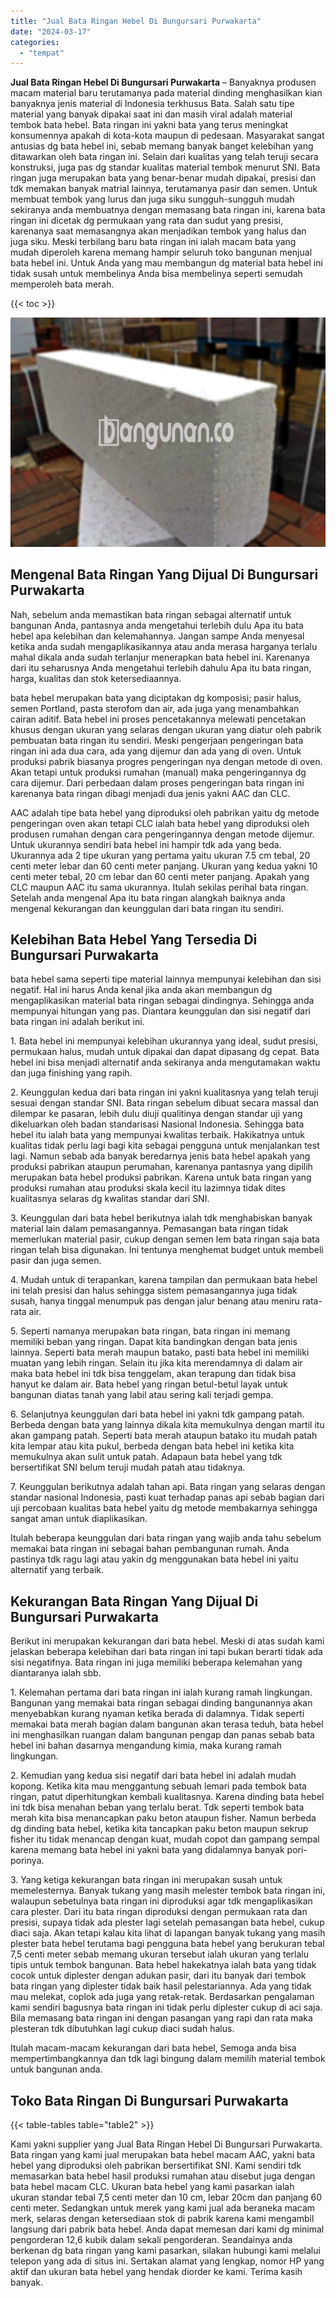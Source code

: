 ```yaml
---
title: "Jual Bata Ringan Hebel Di Bungursari Purwakarta"
date: "2024-03-17"
categories: 
  - "tempat"
---
```


**Jual Bata Ringan Hebel Di Bungursari Purwakarta** – Banyaknya produsen macam material baru terutamanya pada material dinding menghasilkan kian banyaknya jenis material di Indonesia terkhusus Bata. Salah satu tipe material yang banyak dipakai saat ini dan masih viral adalah material tembok bata hebel. Bata ringan ini yakni bata yang terus meningkat konsumennya apakah di kota-kota maupun di pedesaan. Masyarakat sangat antusias dg bata hebel ini, sebab memang banyak banget kelebihan yang ditawarkan oleh bata ringan ini. Selain dari kualitas yang telah teruji secara konstruksi, juga pas dg standar kualitas material tembok menurut SNI. Bata ringan juga merupakan bata yang benar-benar mudah dipakai, presisi dan tdk memakan banyak matrial lainnya, terutamanya pasir dan semen. Untuk membuat tembok yang lurus dan juga siku sungguh-sungguh mudah sekiranya anda membuatnya dengan memasang bata ringan ini, karena bata ringan ini dicetak dg permukaan yang rata dan sudut yang presisi, karenanya saat memasangnya akan menjadikan tembok yang halus dan juga siku. Meski terbilang baru bata ringan ini ialah macam bata yang mudah diperoleh karena memang hampir seluruh toko bangunan menjual bata hebel ini. Untuk Anda yang mau membangun dg material bata hebel ini tidak susah untuk membelinya Anda bisa membelinya seperti semudah memperoleh bata merah.

{{< toc >}}

![Jual Bata Ringan Hebel Di Bungursari Purwakarta](/images/jual-hebel-murah-30.png)

## Mengenal Bata Ringan Yang Dijual Di Bungursari Purwakarta

Nah, sebelum anda memastikan bata ringan sebagai alternatif untuk bangunan Anda, pantasnya anda mengetahui terlebih dulu Apa itu bata hebel apa kelebihan dan kelemahannya. Jangan sampe Anda menyesal ketika anda sudah mengaplikasikannya atau anda merasa harganya terlalu mahal dikala anda sudah terlanjur menerapkan bata hebel ini. Karenanya dari itu seharusnya Anda mengetahui terlebih dahulu Apa itu bata ringan, harga, kualitas dan stok ketersediaannya.

bata hebel merupakan bata yang diciptakan dg komposisi; pasir halus, semen Portland, pasta sterofom dan air, ada juga yang menambahkan cairan aditif. Bata hebel ini proses pencetakannya melewati pencetakan khusus dengan ukuran yang selaras dengan ukuran yang diatur oleh pabrik pembuatan bata ringan itu sendiri. Meski pengerjaan pengeringan bata ringan ini ada dua cara, ada yang dijemur dan ada yang di oven. Untuk produksi pabrik biasanya progres pengeringan nya dengan metode di oven. Akan tetapi untuk produksi rumahan (manual) maka pengeringannya dg cara dijemur. Dari perbedaan dalam proses pengeringan bata ringan ini karenanya bata ringan dibagi menjadi dua jenis yakni AAC dan CLC.

AAC adalah tipe bata hebel yang diproduksi oleh pabrikan yaitu dg metode pengeringan oven akan tetapi CLC ialah bata hebel yang diproduksi oleh produsen rumahan dengan cara pengeringannya dengan metode dijemur. Untuk ukurannya sendiri bata hebel ini hampir tdk ada yang beda. Ukurannya ada 2 tipe ukuran yang pertama yaitu ukuran 7.5 cm tebal, 20 centi meter lebar dan 60 centi meter panjang. Ukuran yang kedua yakni 10 centi meter tebal, 20 cm lebar dan 60 centi meter panjang. Apakah yang CLC maupun AAC itu sama ukurannya. Itulah sekilas perihal bata ringan. Setelah anda mengenal Apa itu bata ringan alangkah baiknya anda mengenal kekurangan dan keunggulan dari bata ringan itu sendiri.

## Kelebihan Bata Hebel Yang Tersedia Di Bungursari Purwakarta

bata hebel sama seperti tipe material lainnya mempunyai kelebihan dan sisi negatif. Hal ini harus Anda kenal jika anda akan membangun dg mengaplikasikan material bata ringan sebagai dindingnya. Sehingga anda mempunyai hitungan yang pas. Diantara keunggulan dan sisi negatif dari bata ringan ini adalah berikut ini.

1\. Bata hebel ini mempunyai kelebihan ukurannya yang ideal, sudut presisi, permukaan halus, mudah untuk dipakai dan dapat dipasang dg cepat. Bata hebel ini bisa menjadi alternatif anda sekiranya anda mengutamakan waktu dan juga finishing yang rapih.

2\. Keunggulan kedua dari bata ringan ini yakni kualitasnya yang telah teruji sesuai dengan standar SNI. Bata ringan sebelum dibuat secara massal dan dilempar ke pasaran, lebih dulu diuji qualitinya dengan standar uji yang dikeluarkan oleh badan standarisasi Nasional Indonesia. Sehingga bata hebel itu ialah bata yang mempunyai kwalitas terbaik. Hakikatnya untuk kualitas tidak perlu lagi bagi kita sebagai pengguna untuk menjalankan test lagi. Namun sebab ada banyak beredarnya jenis bata hebel apakah yang produksi pabrikan ataupun perumahan, karenanya pantasnya yang dipilih merupakan bata hebel produksi pabrikan. Karena untuk bata ringan yang produksi rumahan atau produksi skala kecil itu lazimnya tidak dites kualitasnya selaras dg kwalitas standar dari SNI.

3\. Keunggulan dari bata hebel berikutnya ialah tdk menghabiskan banyak material lain dalam pemasangannya. Pemasangan bata ringan tidak memerlukan material pasir, cukup dengan semen lem bata ringan saja bata ringan telah bisa digunakan. Ini tentunya menghemat budget untuk membeli pasir dan juga semen.

4\. Mudah untuk di terapankan, karena tampilan dan permukaan bata hebel ini telah presisi dan halus sehingga sistem pemasangannya juga tidak susah, hanya tinggal menumpuk pas dengan jalur benang atau meniru rata-rata air.

5\. Seperti namanya merupakan bata ringan, bata ringan ini memang memiliki beban yang ringan. Dapat kita bandingkan dengan bata jenis lainnya. Seperti bata merah maupun batako, pasti bata hebel ini memiliki muatan yang lebih ringan. Selain itu jika kita merendamnya di dalam air maka bata hebel ini tdk bisa tenggelam, akan terapung dan tidak bisa hanyut ke dalam air. Bata hebel yang ringan betul-betul layak untuk bangunan diatas tanah yang labil atau sering kali terjadi gempa.

6\. Selanjutnya keunggulan dari bata hebel ini yakni tdk gampang patah. Berbeda dengan bata yang lainnya dikala kita memukulnya dengan martil itu akan gampang patah. Seperti bata merah ataupun batako itu mudah patah kita lempar atau kita pukul, berbeda dengan bata hebel ini ketika kita memukulnya akan sulit untuk patah. Adapaun bata hebel yang tdk bersertifikat SNI belum teruji mudah patah atau tidaknya.

7\. Keunggulan berikutnya adalah tahan api. Bata ringan yang selaras dengan standar nasional Indonesia, pasti kuat terhadap panas api sebab bagian dari uji percobaan kualitas bata hebel yaitu dg metode membakarnya sehingga sangat aman untuk diaplikasikan.

Itulah beberapa keunggulan dari bata ringan yang wajib anda tahu sebelum memakai bata ringan ini sebagai bahan pembangunan rumah. Anda pastinya tdk ragu lagi atau yakin dg menggunakan bata hebel ini yaitu alternatif yang terbaik.

## Kekurangan Bata Ringan Yang Dijual Di Bungursari Purwakarta

Berikut ini merupakan kekurangan dari bata hebel. Meski di atas sudah kami jelaskan beberapa kelebihan dari bata ringan ini tapi bukan berarti tidak ada sisi negatifnya. Bata ringan ini juga memiliki beberapa kelemahan yang diantaranya ialah sbb.

1\. Kelemahan pertama dari bata ringan ini ialah kurang ramah lingkungan. Bangunan yang memakai bata ringan sebagai dinding bangunannya akan menyebabkan kurang nyaman ketika berada di dalamnya. Tidak seperti memakai bata merah bagian dalam bangunan akan terasa teduh, bata hebel ini menghasilkan ruangan dalam bangunan pengap dan panas sebab bata hebel ini bahan dasarnya mengandung kimia, maka kurang ramah lingkungan.

2\. Kemudian yang kedua sisi negatif dari bata hebel ini adalah mudah kopong. Ketika kita mau menggantung sebuah lemari pada tembok bata ringan, patut diperhitungkan kembali kualitasnya. Karena dinding bata hebel ini tdk bisa menahan beban yang terlalu berat. Tdk seperti tembok bata merah kita bisa menancapkan paku beton ataupun fisher. Namun berbeda dg dinding bata hebel, ketika kita tancapkan paku beton maupun sekrup fisher itu tidak menancap dengan kuat, mudah copot dan gampang sempal karena memang bata hebel ini yakni bata yang didalamnya banyak pori-porinya.

3\. Yang ketiga kekurangan bata ringan ini merupakan susah untuk memelesternya. Banyak tukang yang masih melester tembok bata ringan ini, walaupun sebetulnya bata ringan ini diproduksi agar tdk mengaplikasikan cara plester. Dari itu bata ringan diproduksi dengan permukaan rata dan presisi, supaya tidak ada plester lagi setelah pemasangan bata hebel, cukup diaci saja. Akan tetapi kalau kita lihat di lapangan banyak tukang yang masih plester bata hebel terutama bagi pengguna bata hebel yang berukuran tebal 7,5 centi meter sebab memang ukuran tersebut ialah ukuran yang terlalu tipis untuk tembok bangunan. Bata hebel hakekatnya ialah bata yang tidak cocok untuk diplester dengan adukan pasir, dari itu banyak dari tembok bata ringan yang diplester tidak baik hasil pelestariannya. Ada yang tidak mau melekat, coplok ada juga yang retak-retak. Berdasarkan pengalaman kami sendiri bagusnya bata ringan ini tidak perlu diplester cukup di aci saja. Bila memasang bata ringan ini dengan pasangan yang rapi dan rata maka plesteran tdk dibutuhkan lagi cukup diaci sudah halus.

Itulah macam-macam kekurangan dari bata hebel, Semoga anda bisa mempertimbangkannya dan tdk lagi bingung dalam memilih material tembok untuk bangunan anda.

## Toko Bata Ringan Di Bungursari Purwakarta

{{< table-tables table="table2" >}}

Kami yakni supplier yang Jual Bata Ringan Hebel Di Bungursari Purwakarta. Bata ringan yang kami jual merupakan bata hebel macam AAC, yakni bata hebel yang diproduksi oleh pabrikan bersertifikat SNI. Kami sendiri tdk memasarkan bata hebel hasil produksi rumahan atau disebut juga dengan bata hebel macam CLC. Ukuran bata hebel yang kami pasarkan ialah ukuran standar tebal 7,5 centi meter dan 10 cm, lebar 20cm dan panjang 60 centi meter. Sedangkan untuk merek yang kami jual ada beraneka macam merk, selaras dengan ketersediaan stok di pabrik karena kami mengambil langsung dari pabrik bata hebel. Anda dapat memesan dari kami dg minimal pengorderan 12,6 kubik dalam sekali pengorderan. Seandainya anda berkenan dg bata ringan yang kami pasarkan, silakan hubungi kami melalui telepon yang ada di situs ini. Sertakan alamat yang lengkap, nomor HP yang aktif dan ukuran bata hebel yang hendak diorder ke kami. Terima kasih banyak.
